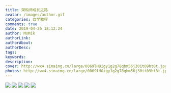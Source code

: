```yaml
---
title: 架构师成长之路
avatar: /images/author.gif
categories: 自学教程
comments: true
date: 2019-04-26 18:12:24
author: MoMik
authorLink:
authorAbout:
authorDesc:
tags:
keywords:
description:
cover: http://wx4.sinaimg.cn/large/0069lHOigy1g2g78qbm56j30it09ht8t.jpg
photos: http://wx4.sinaimg.cn/large/0069lHOigy1g2g78qbm56j30it09ht8t.jpg
---
```


![](http://wx1.sinaimg.cn/large/0069lHOigy1g2utd9u4iuj30hs0br3zn.jpg)
![](http://wx1.sinaimg.cn/large/0069lHOigy1g2utdyqoajj30hs09owfe.jpg)
![](http://wx1.sinaimg.cn/large/0069lHOigy1g2utfrimqyj30hs0dv3zp.jpg)
![](http://wx4.sinaimg.cn/large/0069lHOigy1g2utg8dm7oj30hs0c375m.jpg)
![](http://wx4.sinaimg.cn/large/0069lHOigy1g2g78qbm56j30it09ht8t.jpg)